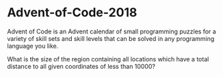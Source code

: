 # Advent-of-Code-2018
Advent of Code is an Advent calendar of small programming puzzles for a variety of skill sets and skill levels that can be solved in any programming language you like.

What is the size of the region containing all locations which have a total distance to all given coordinates of less than 10000?
